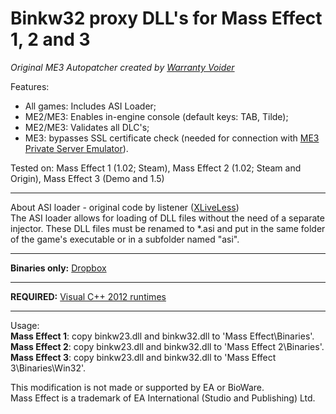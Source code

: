 # Binkw32 proxy DLL's for Mass Effect 1, 2 and 3

*Original ME3 Autopatcher created by [Warranty Voider](https://github.com/zeroKilo)*

Features:
- All games: Includes ASI Loader;
- ME2/ME3: Enables in-engine console (default keys: TAB, Tilde);
- ME2/ME3: Validates all DLC's;
- ME3: bypasses SSL certificate check (needed for connection with [ME3 Private Server Emulator](https://github.com/PrivateServerEmulator/ME3PSE)).

Tested on: Mass Effect 1 (1.02; Steam), Mass Effect 2 (1.02; Steam and Origin), Mass Effect 3 (Demo and 1.5)

-----------------------------------------------------------

About ASI loader - original code by listener ([XLiveLess](http://gtaforums.com/topic/388658-relgtaiv-xliveless/))<br />
The ASI loader allows for loading of DLL files without the need of a separate injector. These DLL files must be renamed to *.asi and put in the same folder of the game's executable or in a subfolder named "asi".

-----------------------------------------------------------

**Binaries only:** [Dropbox](https://www.dropbox.com/sh/vejorqi4zo54g70/AAAnm0kk7rUq0gPB1U_m5DEwa?dl=0)

-----------------------------------------------------------

**REQUIRED:** [Visual C++ 2012 runtimes](http://www.microsoft.com/en-us/download/details.aspx?id=30679)

-----------------------------------------------------------

Usage:<br />
**Mass Effect 1**: copy binkw23.dll and binkw32.dll to 'Mass Effect\Binaries'.<br />
**Mass Effect 2**: copy binkw23.dll and binkw32.dll to 'Mass Effect 2\Binaries'.<br />
**Mass Effect 3**: copy binkw23.dll and binkw32.dll to 'Mass Effect 3\Binaries\Win32'.

This modification is not made or supported by EA or BioWare.<br />
Mass Effect is a trademark of EA International (Studio and Publishing) Ltd.